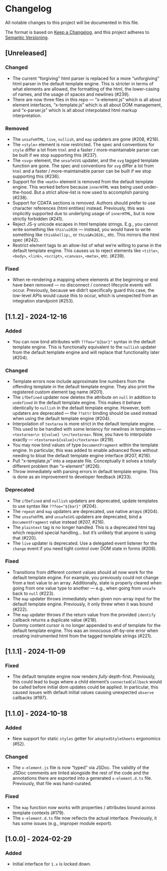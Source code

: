 # Changelog
All notable changes to this project will be documented in this file.

The format is based on [Keep a Changelog](https://keepachangelog.com/en/1.0.0/),
and this project adheres to [Semantic Versioning](https://semver.org/spec/v2.0.0.html).

## [Unreleased]

### Changed

- The current “forgiving” html parser is replaced for a more “unforgiving” html
  parser in the default template engine. This is stricter in terms of what
  elements are allowed, the formatting of the html, the lower-casing of names,
  and the usage of spaces and newlines (#239).
- There are now three files in this repo — “x-element.js” which is all about
  element interfaces, “x-template.js” which is all about DOM management, and
  “x-parser.js” which is all about interpolated html markup interpretation.

### Removed

- The `unsafeHTML`, `live`, `nullish`, and `map` updaters are gone (#208, #216).
- The `<style>` element is now restricted. The spec and conventions for `style`
  differ a lot from `html` and a faster / more-maintainable parser can be built
  if we stop supporting this (#237).
- The `<svg>` element, the `unsafeSVG` updater, and the `svg` tagged template
  function are gone. The spec and conventions for `svg` differ a lot from `html`
  and a faster / more-maintainable parser can be built if we stop supporting
  this (#236).
- Support for the `<math>` element is removed from the default template engine.
  This worked before because `innerHTML` was being used under-the-hood. But a
  strict allow-list is now used to accomplish parsing (#238).
- Support for CDATA sections is removed. Authors should prefer to use character
  references (html entities) instead. Previously, this was implicitly supported
  due to underlying usage of `innerHTML`, but is now strictly forbidden (#241).
- Reject JS-y unicode escapes in html template strings. E.g., you cannot write
  something like `this\u2026` — instead, you would have to write something like
  `this&hellip;`, or `this&#x2026;`, etc. This mirrors the html spec (#242).
- Restrict element tags to an allow-list of what we’re willing to parse in the
  default template engine. This causes us to reject elements like `<title>`,
  `<body>`, `<link>`, `<script>`, `<canvas>`, `<meta>`, etc. (#239).

### Fixed

- When re-rendering a mapping where elements at the beginning or end have been
  removed — no disconnect / connect lifecycle events will occur. Previously,
  because we didn’t specifically guard this case, the low-level APIs would cause
  this to occur, which is unexpected from an integration standpoint (#253).

## [1.1.2] - 2024-12-16

### Added

- You can now bind attributes with `??foo="${bar}"` syntax in the default
  template engine. This is functionally equivalent to the `nullish` updater from
  the default template engine and will replace that functionality later (#204).

### Changed

- Template errors now include approximate line numbers from the offending
  template in the default template engine. They also print the registered custom
  element tag name (#201).
- The `ifDefined` updater now deletes the attribute on `null` in addition to
  `undefined` in the default template engine. This makes it behave identically
  to `nullish` in the default template engine. However, both updaters are
  deprecated — the `??attr` binding should be used instead when using the
  default template engine (#204).
- Interpolation of `textarea` is more strict in the default template engine.
  This used to be handled with some leniency for newlines in templates —
  `<textarea>\n ${value} \n</textarea>`. Now, you have to interpolate exactly —
  `<textarea>${value}</textarea>` (#219).
- You may now bind values of type `DocumentFragment` within the template engine.
  In particular, this was added to enable advanced flows without needing to
  bloat the default template engine interface (#207, #216).
- Pull “x-template.js” into a separate file. Conceptually it solves a totally
  different problem than “x-element” (#226).
- Throw immediately with parsing errors in default template engine. This is done
  as an improvement to developer feedback (#233).

### Deprecated

- The `ifDefined` and `nullish` updaters are deprecated, update templates to use
  syntax like `??foo="${bar}"` (#204).
- The `repeat` and `map` updaters are deprecated, use native arrays (#204).
- The `unsafeHTML` and `unsafeSVG` updaters are deprecated, bind a
  `DocumentFragment` value instead (#207, #216).
- The `plaintext` tag is no longer handled. This is a deprecated html tag which
  required special handling… but it’s unlikely that anyone is using that (#220).
- The `live` updater is deprecated. Use a delegated event listener for the
  `change` event if you need tight control over DOM state in forms (#208).

### Fixed

- Transitions from different content values should all now work for the default
  template engine. For example, you previously could not change from a text
  value to an array. Additionally, state is properly cleared when going from one
  value type to another — e.g., when going from `unsafe` back to `null` (#223).
- The `map` updater throws immediately when given non-array input for the
  default template engine. Previously, it only threw when it was bound (#222).
- The `map` updater throws if the return value from the provided `identify`
  callback returns a duplicate value (#218).
- Dummy content cursor is no longer appended to end of template for the default
  template engine. This was an innocuous off-by-one error when creating
  instrumented html from the tagged template strings (#221).

## [1.1.1] - 2024-11-09

### Fixed

- The default template engine now renders _fully_ depth-first. Previously, this
  could lead to bugs where a child element’s `connectedCallback` would be called
  before initial dom updates could be applied. In particular, this caused issues
  with default initial values causing unexpected `observe` callbacks (#197).

## [1.1.0] - 2024-10-18

### Added

- New support for static `styles` getter for `adoptedStyleSheets` ergonomics
  (#52).

### Changed

- The `x-element.js` file is now “typed” via JSDoc. The validity of the JSDoc
  comments are linted alongside the rest of the code and the annotations there
  are exported into a generated `x-element.d.ts` file. Previously, that file was
  hand-curated.

### Fixed

- The `map` function now works with properties / attributes bound across
  template contexts (#179).
- The `x-element.d.ts` file now reflects the actual interface. Previously, it
  has some issues (e.g., improper module export).

## [1.0.0] - 2024-02-29

### Added

- Initial interface for `1.x` is locked down.
